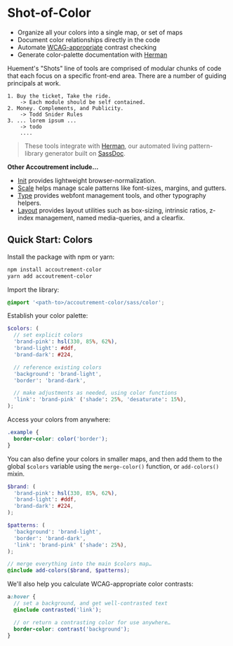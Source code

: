Shot-of-Color
==================

- Organize all your colors into a single map, or set of maps
- Document color relationships directly in the code
- Automate [WCAG-appropriate][wcag] contrast checking
- Generate color-palette documentation with [Herman][Herman]

[wcag]: http://www.w3.org/TR/2008/REC-WCAG20-20081211/#contrast-ratiodef

Huement's "Shots" line of tools are comprised of modular chunks of code that each focus on a specific front-end area.
There are a number of guiding principals at work.

	1. Buy the ticket, Take the ride.
 		-> Each module should be self contained. 
	2. Money. Complements, and Publicity.
		-> Todd Snider Rules
	3. ... lorem ipsum ...
		-> todo
		....


> These tools integrate with [Herman][Herman],
> our automated living pattern-library generator
> built on [SassDoc][SassDoc].

[Herman]: http://oddbird.net/herman/
[SassDoc]: http://sassdoc.com/


**Other Accoutrement include…**

- [Init](http://oddbird.net/accoutrement-init/)
  provides lightweight browser-normalization.
- [Scale](http://oddbird.net/accoutrement-scale/)
  helps manage scale patterns like font-sizes, margins, and gutters.
- [Type](http://oddbird.net/accoutrement-type/)
  provides webfont management tools,
  and other typography helpers.
- [Layout](http://oddbird.net/accoutrement-layout/)
  provides layout utilities such as
  box-sizing, intrinsic ratios, z-index management,
  named media-queries, and a clearfix.


Quick Start: Colors
-------------------

Install the package with npm or yarn:

```bash
npm install accoutrement-color
yarn add accoutrement-color
```

Import the library:

```scss
@import '<path-to>/accoutrement-color/sass/color';
```

Establish your color palette:

```scss
$colors: (
  // set explicit colors
  'brand-pink': hsl(330, 85%, 62%),
  'brand-light': #ddf,
  'brand-dark': #224,

  // reference existing colors
  'background': 'brand-light',
  'border': 'brand-dark',

  // make adjustments as needed, using color functions
  'link': 'brand-pink' ('shade': 25%, 'desaturate': 15%),
);
```

Access your colors from anywhere:

```scss
.example {
  border-color: color('border');
}
```

You can also define your colors in smaller maps,
and then add them to the global `$colors` variable
using the `merge-color()` function,
or `add-colors()` mixin.

```scss
$brand: (
  'brand-pink': hsl(330, 85%, 62%),
  'brand-light': #ddf,
  'brand-dark': #224,
);

$patterns: (
  'background': 'brand-light',
  'border': 'brand-dark',
  'link': 'brand-pink' ('shade': 25%),
);

// merge everything into the main $colors map…
@include add-colors($brand, $patterns);
```

We'll also help you calculate WCAG-appropriate color contrasts:

```scss
a:hover {
  // set a background, and get well-contrasted text
  @include contrasted('link');

  // or return a contrasting color for use anywhere…
  border-color: contrast('background');
}
```
